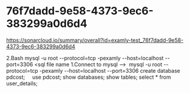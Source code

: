 # 76f7dadd-9e58-4373-9ec6-383299a0d6d4
https://sonarcloud.io/summary/overall?id=examly-test_76f7dadd-9e58-4373-9ec6-383299a0d6d4
    

2.Bash mysql -u root --protocol=tcp -pexamly --host=localhost --port=3306 <sql file name
1.Connect to mysql -->  mysql -u root --protocol=tcp -pexamly --host=localhost --port=3306
create database pdcost;     use pdcost;
show databases;
show tables;
select * from user_details;
